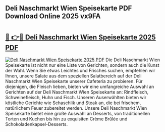 ## Deli Naschmarkt Wien Speisekarte PDF Download Online 2025 vx9FA

# <h2><a href="http://gcbtmd.nevu.top/?p=Deli+Naschmarkt+Wien+Speisekarte">🔗 👉🔴 Deli Naschmarkt Wien Speisekarte 2025 PDF</a></h2>

[![Deli Naschmarkt Wien Speisekarte 2025 PDF](https://i.imgur.com/dBaPXMq.png)](http://gcbtmd.nevu.top/?p=Deli+Naschmarkt+Wien+Speisekarte)
Die Deli Naschmarkt Wien Speisekarte ist nicht nur eine Liste von Gerichten, sondern auch die Kunst der Wahl. Wenn Sie etwas Leichtes und Frisches suchen, empfehlen wir Ihnen, unsere Salate aus dem speziellen Salatbereich auf der Deli Naschmarkt Wien Speisekarte unserer Cafeteria zu probieren. Für diejenigen, die Fleisch lieben, bieten wir eine umfangreiche Auswahl an Gerichten auf der Deli Naschmarkt Wien Speisekarte an: Rindfleisch, Schweinefleisch, Huhn und Fisch. Unseren Auserwählten bieten wir köstliche Gerichte wie Schaschlik und Steak an, die bei frischem, natürlichem Feuer zubereitet werden. Unsere Deli Naschmarkt Wien Speisekarte bietet eine große Auswahl an Desserts, von traditionellen Torten und Kuchen bis hin zu exquisiten Crème Brûlée und Schokoladenkapsel-Desserts.
